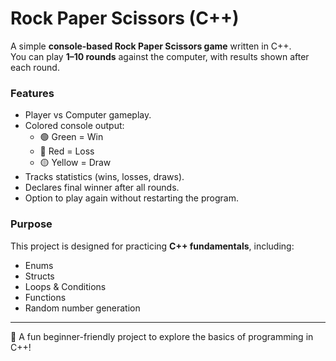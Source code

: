 # Rock Paper Scissors (C++)

A simple **console-based Rock Paper Scissors game** written in C++.  
You can play **1–10 rounds** against the computer, with results shown after each round.  

### Features
- Player vs Computer gameplay.  
- Colored console output:  
  - 🟢 Green = Win  
  - 🔴 Red = Loss  
  - 🟡 Yellow = Draw  
- Tracks statistics (wins, losses, draws).  
- Declares final winner after all rounds.  
- Option to play again without restarting the program.  

### Purpose
This project is designed for practicing **C++ fundamentals**, including:
- Enums  
- Structs  
- Loops & Conditions  
- Functions  
- Random number generation  

---

🚀 A fun beginner-friendly project to explore the basics of programming in C++!
